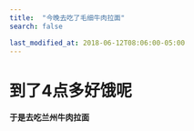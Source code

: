 ```yaml
---
title:  "今晚去吃了毛细牛肉拉面"
search: false

last_modified_at: 2018-06-12T08:06:00-05:00
---
```


# 到了4点多好饿呢

**于是去吃兰州牛肉拉面**